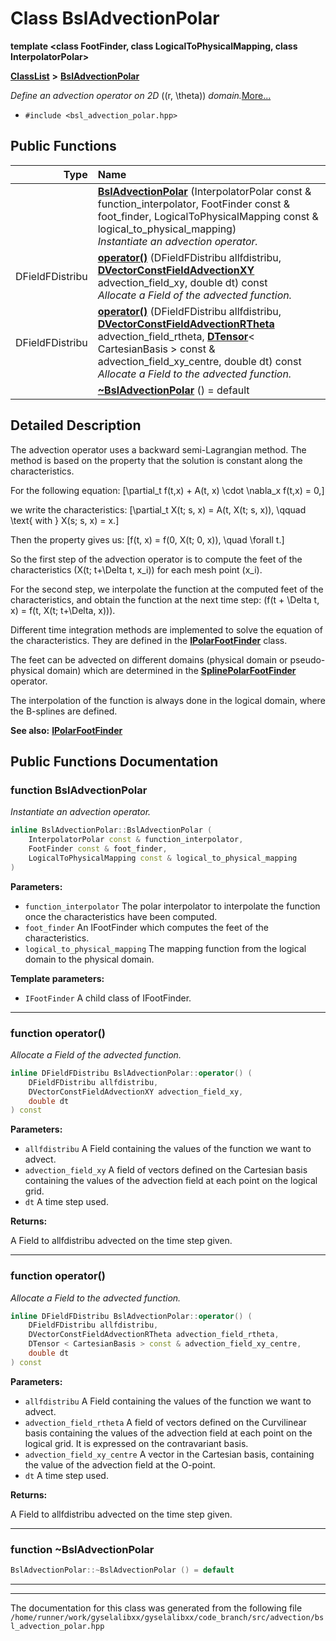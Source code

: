 

# Class BslAdvectionPolar

**template &lt;class FootFinder, class LogicalToPhysicalMapping, class InterpolatorPolar&gt;**



[**ClassList**](annotated.md) **>** [**BslAdvectionPolar**](classBslAdvectionPolar.md)



_Define an advection operator on 2D_ \((r, \theta)\) _domain._[More...](#detailed-description)

* `#include <bsl_advection_polar.hpp>`





































## Public Functions

| Type | Name |
| ---: | :--- |
|   | [**BslAdvectionPolar**](#function-bsladvectionpolar) (InterpolatorPolar const & function\_interpolator, FootFinder const & foot\_finder, LogicalToPhysicalMapping const & logical\_to\_physical\_mapping) <br>_Instantiate an advection operator._  |
|  DFieldFDistribu | [**operator()**](#function-operator) (DFieldFDistribu allfdistribu, [**DVectorConstFieldAdvectionXY**](classVectorField.md) advection\_field\_xy, double dt) const<br>_Allocate a Field of the advected function._  |
|  DFieldFDistribu | [**operator()**](#function-operator_1) (DFieldFDistribu allfdistribu, [**DVectorConstFieldAdvectionRTheta**](classVectorField.md) advection\_field\_rtheta, [**DTensor**](classTensor.md)&lt; CartesianBasis &gt; const & advection\_field\_xy\_centre, double dt) const<br>_Allocate a Field to the advected function._  |
|   | [**~BslAdvectionPolar**](#function-bsladvectionpolar) () = default<br> |




























## Detailed Description


The advection operator uses a backward semi-Lagrangian method. The method is based on the property that the solution is constant along the characteristics.


For the following equation: 
\[\partial_t f(t,x) + A(t, x) \cdot \nabla_x f(t,x) = 0,\]



we write the characteristics: 
\[\partial_t X(t; s, x) = A(t, X(t; s, x)), \qquad \text{ with } X(s; s, x) = x.\]



Then the property gives us: 
\[f(t, x) = f(0, X(t; 0, x)), \quad \forall t.\]



So the first step of the advection operator is to compute the feet of the characteristics \(X(t; t+\Delta t, x_i)\) for each mesh point \(x_i\).


For the second step, we interpolate the function at the computed feet of the characteristics, and obtain the function at the next time step: \(f(t + \Delta t, x) = f(t, X(t; t+\Delta, x))\).


Different time integration methods are implemented to solve the equation of the characteristics. They are defined in the [**IPolarFootFinder**](classIPolarFootFinder.md) class.


The feet can be advected on different domains (physical domain or pseudo-physical domain) which are determined in the [**SplinePolarFootFinder**](classSplinePolarFootFinder.md) operator.


The interpolation of the function is always done in the logical domain, where the B-splines are defined.




**See also:** [**IPolarFootFinder**](classIPolarFootFinder.md) 



    
## Public Functions Documentation




### function BslAdvectionPolar 

_Instantiate an advection operator._ 
```C++
inline BslAdvectionPolar::BslAdvectionPolar (
    InterpolatorPolar const & function_interpolator,
    FootFinder const & foot_finder,
    LogicalToPhysicalMapping const & logical_to_physical_mapping
) 
```





**Parameters:**


* `function_interpolator` The polar interpolator to interpolate the function once the characteristics have been computed. 
* `foot_finder` An IFootFinder which computes the feet of the characteristics. 
* `logical_to_physical_mapping` The mapping function from the logical domain to the physical domain.



**Template parameters:**


* `IFootFinder` A child class of IFootFinder. 




        

<hr>



### function operator() 

_Allocate a Field of the advected function._ 
```C++
inline DFieldFDistribu BslAdvectionPolar::operator() (
    DFieldFDistribu allfdistribu,
    DVectorConstFieldAdvectionXY advection_field_xy,
    double dt
) const
```





**Parameters:**


* `allfdistribu` A Field containing the values of the function we want to advect. 
* `advection_field_xy` A field of vectors defined on the Cartesian basis containing the values of the advection field at each point on the logical grid. 
* `dt` A time step used.



**Returns:**

A Field to allfdistribu advected on the time step given. 





        

<hr>



### function operator() 

_Allocate a Field to the advected function._ 
```C++
inline DFieldFDistribu BslAdvectionPolar::operator() (
    DFieldFDistribu allfdistribu,
    DVectorConstFieldAdvectionRTheta advection_field_rtheta,
    DTensor < CartesianBasis > const & advection_field_xy_centre,
    double dt
) const
```





**Parameters:**


* `allfdistribu` A Field containing the values of the function we want to advect. 
* `advection_field_rtheta` A field of vectors defined on the Curvilinear basis containing the values of the advection field at each point on the logical grid. It is expressed on the contravariant basis. 
* `advection_field_xy_centre` A vector in the Cartesian basis, containing the value of the advection field at the O-point. 
* `dt` A time step used.



**Returns:**

A Field to allfdistribu advected on the time step given. 





        

<hr>



### function ~BslAdvectionPolar 

```C++
BslAdvectionPolar::~BslAdvectionPolar () = default
```




<hr>

------------------------------
The documentation for this class was generated from the following file `/home/runner/work/gyselalibxx/gyselalibxx/code_branch/src/advection/bsl_advection_polar.hpp`


